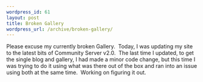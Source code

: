```yaml
--- 
wordpress_id: 61
layout: post
title: Broken Gallery
wordpress_url: /archive/broken-gallery/
---
```


Please excuse my currently broken Gallery.&nbsp; Today, I was updating my site to the latest bits of Community Server v2.0.&nbsp; The last time I updated, to get the single blog and gallery, I had made a minor code change, but this time I was trying to do it using what was there out of the box and ran into an issue using both at the same time.&nbsp; Working on figuring it out.
         
